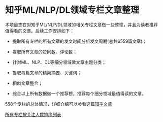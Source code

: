 # 知乎ML/NLP/DL领域专栏文章整理
本项目志在对知乎ML/NLP/DL领域的相关专栏文章做一些整理，并且为读者推荐值得看的文章。后续工作安排如下：

* 提取所有专栏的所有文章的发文时间分析发文周期(总共6559篇文章)；

* 提取所有文章的赞同数、评论数；

* 针对ML、NLP、DL等细分领域做文章主题分类；

* 提取每篇文章的精简摘要、关键词；

* 相似文章整合；

* 综合以上所有数据做一个推荐榜，推荐每个细分领域最值得读的文章。

558个专栏的总体情况，详细介绍可以参看这篇[知乎文章](https://zhuanlan.zhihu.com/p/32822550)

[所有专栏按关注人数排序列表](https://github.com/wangle1218/zhihu_zhuanlan_recommend/blob/master/sort_by_followers.md)